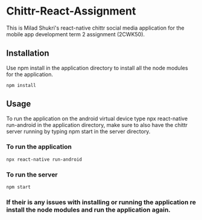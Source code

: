 # Chittr-React-Assignment

This is Milad Shukri's react-native chittr social media application for the mobile app development term 2 assignment (2CWK50).

## Installation

Use npm install in the application directory to install all the node modules for the application.

```
npm install
```

## Usage

To run the application on the android virtual device type npx react-native run-android in the application directory, make sure to also have the chittr server running by typing npm start in the server directory.

### To run the application

```
npx react-native run-android
```

### To run the server

```
npm start
```
### If their is any issues with installing or running the application re install the node modules and run the application again.
